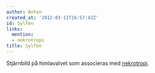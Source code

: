 ```yaml
---
author: Anton
created_at: '2012-03-11T16:57:42Z'
id: Sylfen
links:
  mention:
  - nekrotropi
title: Sylfen
---
```


Stjärnbild på himlavalvet som associeras med [nekrotropi].

  [nekrotropi]: nekrotropi
